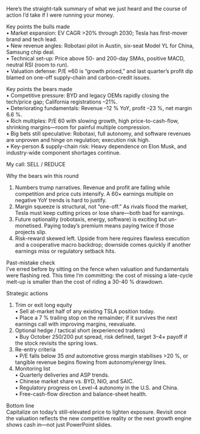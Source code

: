 Here’s the straight-talk summary of what we just heard and the course of action I’d take if I were running your money.

Key points the bulls made  
• Market expansion: EV CAGR >20% through 2030; Tesla has first-mover brand and tech lead.  
• New revenue angles: Robotaxi pilot in Austin, six-seat Model YL for China, Samsung chip deal.  
• Technical set-up: Price above 50- and 200-day SMAs, positive MACD, neutral RSI (room to run).  
• Valuation defense: P/E ≈60 is “growth priced,” and last quarter’s profit dip blamed on one-off supply-chain and carbon-credit issues.

Key points the bears made  
• Competitive pressure: BYD and legacy OEMs rapidly closing the tech/price gap; California registrations –21%.  
• Deteriorating fundamentals: Revenue –12 % YoY, profit –23 %, net margin 6.6 %.  
• Rich multiples: P/E 60 with slowing growth, high price-to-cash-flow, shrinking margins—room for painful multiple compression.  
• Big bets still speculative: Robotaxi, full autonomy, and software revenues are unproven and hinge on regulation; execution risk high.  
• Key-person & supply-chain risk: Heavy dependence on Elon Musk, and industry-wide component shortages continue.

My call: SELL / REDUCE

Why the bears win this round  
1. Numbers trump narratives. Revenue and profit are falling while competition and price cuts intensify. A 60× earnings multiple on negative YoY trends is hard to justify.  
2. Margin squeeze is structural, not “one-off.” As rivals flood the market, Tesla must keep cutting prices or lose share—both bad for earnings.  
3. Future optionality (robotaxis, energy, software) is exciting but un-monetised. Paying today’s premium means paying twice if those projects slip.  
4. Risk-reward skewed left. Upside from here requires flawless execution and a cooperative macro backdrop; downside comes quickly if another earnings miss or regulatory setback hits.

Past-mistake check  
I’ve erred before by sitting on the fence when valuation and fundamentals were flashing red. This time I’m committing: the cost of missing a late-cycle melt-up is smaller than the cost of riding a 30-40 % drawdown.

Strategic actions
1. Trim or exit long equity  
   • Sell at-market half of any existing TSLA position today.  
   • Place a 7 % trailing stop on the remainder; if it survives the next earnings call with improving margins, reevaluate.  
2. Optional hedge / tactical short (experienced traders)  
   • Buy October $250/$200 put spread, risk defined, target 3–4× payoff if the stock revisits the spring lows.  
3. Re-entry criteria  
   • P/E falls below 35 _and_ automotive gross margin stabilises >20 %, or tangible revenue begins flowing from autonomy/energy lines.  
4. Monitoring list  
   • Quarterly deliveries and ASP trends.  
   • Chinese market share vs. BYD, NIO, and SAIC.  
   • Regulatory progress on Level-4 autonomy in the U.S. and China.  
   • Free-cash-flow direction and balance-sheet health.

Bottom line  
Capitalize on today’s still-elevated price to lighten exposure. Revisit once the valuation reflects the new competitive reality or the next growth engine shows cash in—not just PowerPoint slides.